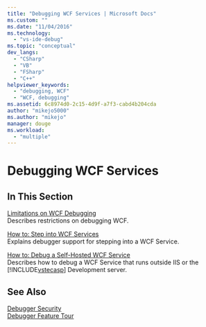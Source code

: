 ```yaml
---
title: "Debugging WCF Services | Microsoft Docs"
ms.custom: ""
ms.date: "11/04/2016"
ms.technology: 
  - "vs-ide-debug"
ms.topic: "conceptual"
dev_langs: 
  - "CSharp"
  - "VB"
  - "FSharp"
  - "C++"
helpviewer_keywords: 
  - "debugging, WCF"
  - "WCF, debugging"
ms.assetid: 6c8974d0-2c15-4d9f-a7f3-cabd4b204cda
author: "mikejo5000"
ms.author: "mikejo"
manager: douge
ms.workload: 
  - "multiple"
---
```

# Debugging WCF Services
## In This Section  
 [Limitations on WCF Debugging](../debugger/limitations-on-wcf-debugging.md)  
 Describes restrictions on debugging WCF.  
  
 [How to: Step into WCF Services](../debugger/how-to-step-into-wcf-services.md)  
 Explains debugger support for stepping into a WCF Service.  
  
 [How to: Debug a Self-Hosted WCF Service](../debugger/how-to-debug-a-self-hosted-wcf-service.md)  
 Describes how to debug a WCF Service that runs outside IIS or the [!INCLUDE[vstecasp](../code-quality/includes/vstecasp_md.md)] Development server.  
  
## See Also  
 [Debugger Security](../debugger/debugger-security.md)   
 [Debugger Feature Tour](../debugger/debugger-feature-tour.md)